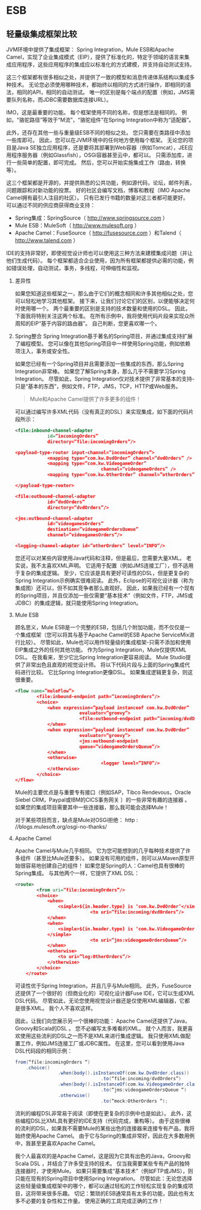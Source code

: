# ESB

## 轻量级集成框架比较

JVM环境中提供了集成框架： Spring Integration，Mule ESB和Apache Camel，实现了企业集成模式（EIP），提供了标准化的，特定于领域的语言来集成应用程序，这些应用程序的集成应以标准化的方式建模，并支持自动测试支持。

这三个框架都有很多相似之处，并提供了一致的模型和消息传递体系结构以集成多种技术。 无论您必须使用哪种技术，都始终以相同的方式进行操作，即相同的语法，相同的API，相同的自动测试。 唯一的区别是每个端点的配置（例如，JMS需要队列名称，而JDBC需要数据库连接URL）。

IMO，这是最重要的功能。 每个框架使用不同的名称，但是想法是相同的。 例如，“骆驼路径”等效于“M流”，“骆驼组件”在Spring Integration中称为“适配器”。

此外，还存在其他一些与重量级ESB不同的相似之处。 您只需要在类路径中添加一些库即可。 因此，您可以在JVM环境中的任何地方使用每个框架。 无论您的项目是Java SE独立应用程序，还是要将其部署到Web容器（例如Tomcat），JEE应用程序服务器（例如Glassfish），OSGi容器甚至云中，都可以。 只需添加库，进行一些简单的配置，即可完成。 然后，您可以开始实施集成工作（路由，转换等）。

这三个框架都是开源的，并提供熟悉的公共功能，例如源代码，论坛，邮件列表，问题跟踪和对新功能的投票。 好的社区会编写文档，博客和教程（IMO Apache Camel拥有最引人注目的社区）。 只有已发行书籍的数量对这三者都可能更好。 可以通过不同的供应商获得商业支持：

- Spring集成：SpringSource（ <http://www.springsource.com> ）
- Mule ESB：MuleSoft（ <http://www.mulesoft.org> ）
- Apache Camel：FuseSource（ <http://fusesource.com> ）和Talend（ <http://www.talend.com> ）

IDE的支持非常好，即使视觉设计师也可以使用这三种方法来建模集成问题（并让他们生成代码）。 每个框架都适合企业使用，因为所有框架都提供必需的功能，例如错误处理，自动测试，事务，多线程，可伸缩性和监视。

1. 差异性

    如果您知道这些框架之一，那么由于它们的概念相同和许多其他相似之处，您可以轻松地学习其他框架。 接下来，让我们讨论它们的区别，以便能够决定何时使用哪一个。 两个最重要的区别是支持的技术数量和使用的DSL。 因此，下面我将特别关注这两个标准。 在所有示例中，我将使用代码片段来实现众所周知的EIP“基于内容的路由器”。 自己判断，您更喜欢哪一个。

2. Spring整合
    Spring Integration基于著名的Spring项目，并通过集成支持扩展了编程模型。 您可以像在其他Spring项目中一样使用Spring功能，例如依赖项注入，事务或安全性。

    如果您已经有一个Spring项目并且需要添加一些集成的东西，那么Spring Integration非常棒。 如果您了解Spring本身，那么几乎不需要学习Spring Integration。 尽管如此，Spring Integration仅对技术提供了非常基本的支持-只是“基本的东西”，例如文件，FTP，JMS，TCP，HTTP或Web服务。

    > Mule和Apache Camel提供了许多更多的组件！

    可以通过编写许多XML代码（没有真正的DSL）来实现集成，如下面的代码片段所示：

    ```xml
    <file:inbound-channel-adapter
                id=”incomingOrders”
                directory=”file:incomingOrders”/>
    
    <payload-type-router input-channel=”incomingOrders”>
                <mapping type=”com.kw.DvdOrder” channel=”dvdOrders” />
                <mapping type=”com.kw.VideogameOrder”
                                    channel=”videogameOrders” />
                <mapping type=”com.kw.OtherOrder” channel=”otherOrders” />
    
    </payload-type-router>
    
    <file:outbound-channel-adapter
                id=”dvdOrders”
                directory=”dvdOrders”/>
    
    <jms:outbound-channel-adapter
                id=”videogamesOrders”
                destination=”videogameOrdersQueue”
                channel=”videogamesOrders”/>
    
    <logging-channel-adapter id=”otherOrders” level=”INFO”/>
    ```

    您还可以对某些内容使用Java代码和注释，但是最后，您需要大量XML。 老实说，我不太喜欢XML声明。 它适用于配置（例如JMS连接工厂），但不适用于复杂的集成逻辑。 至少，它应该是具有更好可读性的DSL，但是更复杂的Spring Integration示例确实很难阅读。 
    此外，Eclipse的可视化设计器（称为集成图）还可以，但不如其竞争者那么直观好。 因此，如果我已经有一个现有的Spring项目，并且仅添加一些仅需要“基本技术”（例如文件，FTP，JMS或JDBC）的集成逻辑，就只能使用Spring Integration。

3. Mule ESB

    顾名思义，Mule ESB是一个完整的ESB，包括几个附加功能，而不仅仅是一个集成框架（您可以将其与基于Apache Camel的ESB Apache ServiceMix进行比较）。 尽管如此，Mule也可以用作轻量级的集成框架-只需不添加和使用EIP集成之外的任何其他功能。 作为Spring Integration，Mule仅提供XML DSL。 在我看来，至少它比Spring Integration更容易阅读。 Mule Studio提供了非常出色且直观的视觉设计师。 将以下代码片段与上面的Spring集成代码进行比较。 它比Spring Integration更像DSL。 如果集成逻辑更复杂，则这很重要。

    ```xml
    <flow name=”muleFlow”>
            <file:inbound-endpoint path=”incomingOrders”/>
            <choice>
                <when expression=”payload instanceof com.kw.DvdOrder”
                            evaluator=”groovy”>
                            <file:outbound-endpoint path=”incoming/dvdOrders”/>
                </when>
                <when expression=”payload instanceof com.kw.DvdOrder”
                            evaluator=”groovy”>
                            <jms:outbound-endpoint
                            queue=”videogameOrdersQueue”/>
                </when>
                <otherwise>
                                    <logger level=”INFO”/>
                </otherwise>
            </choice>
    </flow>
    ```

    Mule的主要优点是与重要专有接口（例如SAP，Tibco Rendevous，Oracle Siebel CRM，Paypal或IBM的CICS事务网关 ）的一些非常有趣的连接器 。 如果您的集成项目需要其中一些连接器，那么我可能会选择Mule！

    对于某些项目而言，缺点是Mule对OSGi拒绝： http : //blogs.mulesoft.org/osgi-no-thanks/

4. Apache Camel

    Apache Camel与Mule几乎相同。 它为您可能想到的几乎每种技术提供了许多组件（甚至比Mule还要多）。 如果没有可用的组件，则可以从Maven原型开始很容易地创建自己的组件！ 如果您是Spring的人：Camel也具有很棒的Spring集成。 与其他两个一样，它提供了XML DSL：

    ```xml
    <route>
            <from uri=”file:incomingOrders”/>
            <choice>
                <when>
                    <simple>${in.header.type} is ‘com.kw.DvdOrder’</simple>
                                <to uri=”file:incoming/dvdOrders”/>
                </when>
                <when>
                    <simple>${in.header.type} is ‘com.kw.VideogameOrder’
                </simple>
                                <to uri=”jms:videogameOrdersQueue”/>
                </when>
                <otherwise>
                    <to uri=”log:OtherOrders”/>
                </otherwise>
            </choice>
        </route>
    ```

    可读性优于Spring Integration，并且几乎与Mule相同。 此外，FuseSource还提供了一个很好的（但商业化的）可视化设计器Fuse IDE，它可以生成XML DSL代码。 尽管如此，无论您使用视觉设计器还是仅使用XML编辑器，它都是很多XML。 我个人不喜欢这样。

    因此，让我们向您展示另一个很棒的功能： Apache Camel还提供了Java，Groovy和Scala的DSL 。 您不必编写太多难看的XML。 就个人而言，我更喜欢使用这些流利的DSL之一而不是XML来进行集成逻辑。 我只使用XML做配置工作，例如JMS连接工厂或JDBC属性。 在这里，您可以看到使用Java DSL代码段的相同示例：

    ```java
    from(“file:incomingOrders “)
        .choice()
                    .when(body().isInstanceOf(com.kw.DvdOrder.class))
                                    .to(“file:incoming/dvdOrders”)
                    .when(body().isInstanceOf(com.kw.VideogameOrder.class))
                                    .to(“jms:videogameOrdersQueue “)
                    .otherwise()
                                    .to(“mock:OtherOrders “);
    ```

    流利的编程DSL非常易于阅读（即使在更复杂的示例中也是如此）。 此外，这些编程DSL比XML具有更好的IDE支持（代码完成，重构等）。 由于这些很棒的流利的DSL，如果我不需要Mule的某些出色的连接器来连接专有产品，我将始终使用Apache Camel。 由于它与Spring的集成非常好，因此在大多数用例中，我甚至更喜欢Apache Camel。

    我个人最喜欢的是Apache Camel，这是因为它具有出色的Java，Groovy和Scala DSL ，并结合了许多受支持的技术。 仅当我需要某些专有产品的独特连接器时，才使用Mule。 如果只需要集成“基本技术”（例如FTP或JMS），则只能在现有的Spring项目中使用Spring Integration。 尽管如此：无论您选择这些轻量级集成框架中的哪个，都可以通过轻松的工作轻松实现复杂的集成项目，这将带来很多乐趣。 切记：繁琐的ESB通常具有太多的功能，因此也有太多不必要的复杂性和工作量。 使用正确的工具完成正确的工作！

